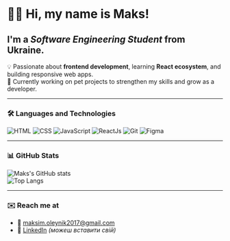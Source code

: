 # 👋🏻 Hi, my name is **Maks**!
## I'm a *Software Engineering Student* from Ukraine.  

💡 Passionate about **frontend development**, learning **React ecosystem**, and building responsive web apps.  
🚀 Currently working on pet projects to strengthen my skills and grow as a developer.  

---

### 🛠 Languages and Technologies

![HTML](https://img.shields.io/badge/-HTML-090909?style=for-the-badge&logo=html5)
![CSS](https://img.shields.io/badge/-CSS-090909?style=for-the-badge&logo=css3)
![JavaScript](https://img.shields.io/badge/-JavaScript-090909?style=for-the-badge&logo=JavaScript)
![ReactJs](https://img.shields.io/badge/-ReactJs-090909?style=for-the-badge&logo=React)
![Git](https://img.shields.io/badge/-Git-090909?style=for-the-badge&logo=git)
![Figma](https://img.shields.io/badge/-Figma-090909?style=for-the-badge&logo=figma)

---

### 📊 GitHub Stats

![Maks's GitHub stats](https://github-readme-stats.vercel.app/api?username=t3vel&show_icons=true&theme=tokyonight)  
![Top Langs](https://github-readme-stats.vercel.app/api/top-langs/?username=t3vel&layout=compact&theme=tokyonight)

---

### ✉️ Reach me at
- 📧 maksim.oleynik2017@gmail.com  
- 💼 [LinkedIn](https://www.linkedin.com](https://www.linkedin.com/in/%D0%BC%D0%B0%D0%BA%D1%81%D0%B8%D0%BC-%D0%BE%D0%BB%D1%96%D0%B9%D0%BD%D0%B8%D0%BA-70a289344/)) *(можеш вставити свій)*  

